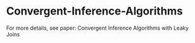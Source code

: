 # Convergent-Inference-Algorithms
For more details, see paper: Convergent Inference Algorithms with Leaky Joins
